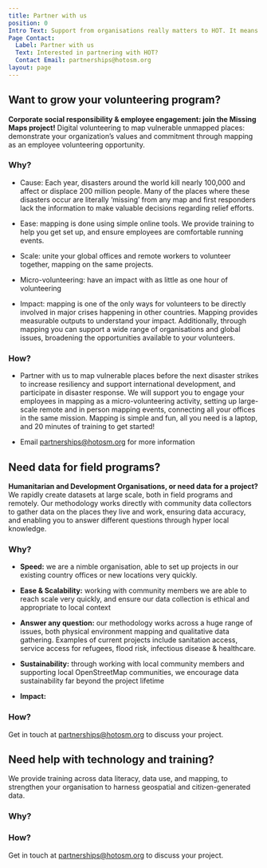 ```yaml
---
title: Partner with us
position: 0
Intro Text: Support from organisations really matters to HOT. It means we can be ready to respond when disaster strikes, and support any community or organisation anywhere in the world with free, up to date, open map data.
Page Contact:
  Label: Partner with us
  Text: Interested in partnering with HOT?
  Contact Email: partnerships@hotosm.org
layout: page
---
```


## Want to grow your volunteering program?

**Corporate social responsibility & employee engagement: join the Missing Maps project!** Digital volunteering to map vulnerable unmapped places: demonstrate your organization’s values and commitment through mapping as an employee volunteering opportunity.  

 
### Why?  

- Cause: Each year, disasters around the world kill nearly 100,000 and affect or displace 200 million people. Many of the places where these disasters occur are literally ‘missing’ from any map and first responders lack the information to make valuable decisions regarding relief efforts.

- Ease: mapping is done using simple online tools. We provide training to help you get set up, and ensure employees are comfortable running events.

- Scale: unite your global offices and remote workers to volunteer together, mapping on the same projects.

- Micro-volunteering: have an impact with as little as one hour of volunteering

- Impact: mapping is one of the only ways for volunteers to be directly involved in major crises happening in other countries. Mapping provides measurable outputs to understand your impact. Additionally, through mapping you can support a wide range of organisations and global issues, broadening the opportunities available to your volunteers.

### How?


- Partner with us to map vulnerable places before the next disaster strikes to increase resiliency and support international development, and participate in disaster response. We will support you to engage your employees in mapping as a micro-volunteering activity, setting up large-scale remote and in person mapping events, connecting all your offices in the same mission. Mapping is simple and fun, all you need is a laptop, and 20 minutes of training to get started!

- Email [partnerships@hotosm.org](mailto:partnerships@hotosm.org) for more information


## Need data for field programs?

**Humanitarian and Development Organisations, or need data for a project?** We rapidly create datasets at large scale, both in field programs and remotely. Our methodology works directly with community data collectors to gather data on the places they live and work, ensuring data accuracy, and enabling you to answer different questions through hyper local knowledge.

### Why?

- **Speed:** we are a nimble organisation, able to set up projects in our existing country offices or new locations very quickly.

- **Ease & Scalability:** working with community members we are able to reach scale very quickly, and ensure our data collection is ethical and appropriate to local context

- **Answer any question:** our methodology works across a huge range of issues, both physical environment mapping and qualitative data gathering. Examples of current projects include sanitation access, service access for refugees, flood risk, infectious disease & healthcare.

- **Sustainability:** through working with local community members and supporting local OpenStreetMap communities, we encourage data sustainability far beyond the project lifetime

- **Impact:** 

### How?

Get in touch at [partnerships@hotosm.org](mailto:partnerships@hotosm.org) to discuss your project.

## Need help with technology and training?

We provide training across data literacy, data use, and mapping, to strengthen your organisation to harness geospatial and citizen-generated data.

### Why?

### How?

Get in touch at [partnerships@hotosm.org](mailto:partnerships@hotosm.org) to discuss your project.

